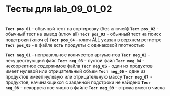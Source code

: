 # Тесты для lab_09_01_02
\
**`Тест pos_01`** - обычный тест на сортировку (без ключей)
**`Тест pos_02`** - обычный тест на вывод (ключ all)
**`Тест pos_03`** - обычный тест на поиск подстроки (ключ c)
**`Тест pos_04`** - ключ ALL указан в верхнем регистре
**`Тест pos_05`** - в файле есть продукты с одинаковой плотностью

**`Тест neg_01`** - неправильное количество аргументов
**`Тест neg_02`** - несуществующий файл
**`Тест neg_03`** - пустой файл
**`Тест neg_04`** - некорректное содержимое файла
**`Тест neg_05`** - один из продуктов имеет нулевой или отрицательный объем
**`Тест neg_06`** - один из продуктов имеет нулевую или отрицательную массу
**`Тест neg_07`** - продуктов, начинающихся с заданной подстроки не найдено
**`Тест neg_08`** - некорректное число в файле
**`Тест neg_09`** - строка вместо числа
